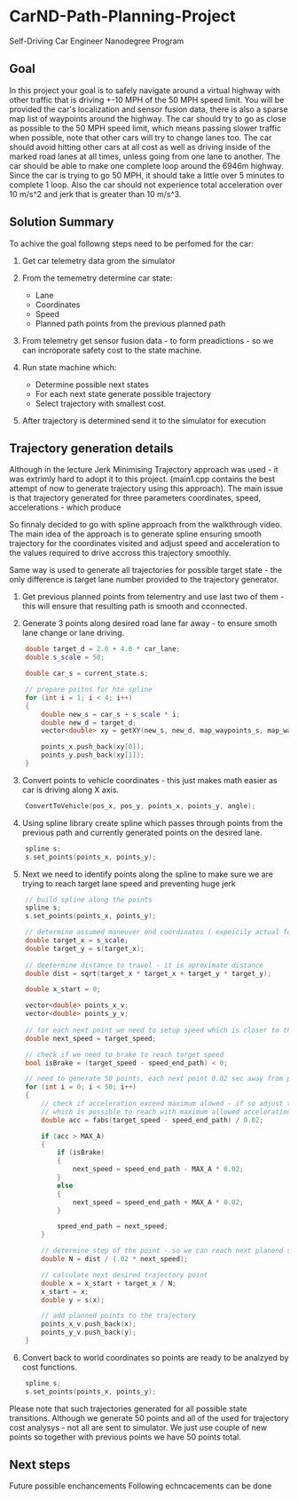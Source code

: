 # CarND-Path-Planning-Project
Self-Driving Car Engineer Nanodegree Program
  

## Goal
In this project your goal is to safely navigate around a virtual highway with other traffic that is driving +-10 MPH of the 50 MPH speed limit. You will be provided the car's localization and sensor fusion data, there is also a sparse map list of waypoints around the highway. The car should try to go as close as possible to the 50 MPH speed limit, which means passing slower traffic when possible, note that other cars will try to change lanes too. The car should avoid hitting other cars at all cost as well as driving inside of the marked road lanes at all times, unless going from one lane to another. The car should be able to make one complete loop around the 6946m highway. Since the car is trying to go 50 MPH, it should take a little over 5 minutes to complete 1 loop. Also the car should not experience total acceleration over 10 m/s^2 and jerk that is greater than 10 m/s^3.


## Solution Summary

To achive the goal followng steps need to be perfomed for the car:

1. Get car telemetry data grom the simulator
2. From the tememetry determine car state:
   * Lane
   * Coordinates
   * Speed
   * Planned path points from the previous planned path
   
3. From telemetry get sensor fusion data - to form preadictions - so we can incroporate safety cost to the state machine.

4. Run state machine which: 
   * Determine possible next states
   * For each next state generate possible trajectory
   * Select trajectory with smallest cost.

5. After trajectory is determined send it to the simulator for execution

## Trajectory generation details

Although in the lecture Jerk Minimising Trajectory approach was used - it was extrimly hard to adopt it to this project. (main1.cpp contains the best attempt of now to generate trajectory using this approach). The main issue is that trajectory generated for three parameters coordinates, speed, accelerations - which produce 

So finnaly decided to go with spline approach from the walkthrough video. The main idea of the approach is to generate spline ensuring  smooth trajectory for the coordinates visited and adjust speed and acceleration to the values required to drive accross this trajectory smoothly. 

Same way is used to generate all trajectories for possible target state - the only difference is target lane number provided to the trajectory generator.

1. Get previous planned points from telementry and use last two of them - this will ensure that resulting path is smooth and cconnected.

2. Generate 3 points along desired road lane far away - to ensure smoth lane change or lane driving.  

```cpp
	double target_d = 2.0 + 4.0 * car_lane;
	double s_scale = 50;

	double car_s = current_state.s;

	// prepare poitns for hte spline
	for (int i = 1; i < 4; i++)
	{
		double new_s = car_s + s_scale * i;
		double new_d = target_d;
		vector<double> xy = getXY(new_s, new_d, map_waypoints_s, map_waypoints_x, map_waypoints_y);

		points_x.push_back(xy[0]);
		points_y.push_back(xy[1]);
	}

```

3. Convert points to vehicle coordinates - this just makes math easier as car is driving along X axis.

```cpp
	ConvertToVehicle(pos_x, pos_y, points_x, points_y, angle);
```

4. Using spline library create spline which passes through points from the previous path and currently generated points on the desired lane.
	
```cpp
	spline s;
	s.set_points(points_x, points_y);
```

5. Next we need to identify points along the spline to make sure we are trying to reach  target lane speed and preventing huge jerk

```cpp
	// build spline along the points
	spline s;
	s.set_points(points_x, points_y);

	// determine assumed maneuver end coordinates ( expeicily actual for lane change)
	double target_x = s_scale;
	double target_y = s(target_x);
	
	// deetermine distance to travel - it is aproximate distance
	double dist = sqrt(target_x * target_x + target_y * target_y);

	double x_start = 0;

	vector<double> points_x_v;
	vector<double> points_y_v;
	
	// for each next point we need to setup speed which is closer to the target speed but do ot cause jerk
	double next_speed = target_speed;

	// check if we need to brake to reach target speed
	bool isBrake = (target_speed - speed_end_path) < 0;

	// need to generate 50 points, each next point 0.02 sec away from previous
	for (int i = 0; i < 50; i++)
	{
		// check if acceleration exceed maximum alowed - if so adjust target speed to the value
		// which is possible to reach with maximum allowed acceleration
		double acc = fabs(target_speed - speed_end_path) / 0.02;

		if (acc > MAX_A)
		{
			if (isBrake)
			{
				next_speed = speed_end_path - MAX_A * 0.02;
			}
			else
			{
				next_speed = speed_end_path + MAX_A * 0.02;
			}

			speed_end_path = next_speed;
		}

		// determine step of the point - so we can reach next planend speed
		double N = dist / (.02 * next_speed);

		// calculate next desired trajectory point
		double x = x_start + target_x / N;
		x_start = x;
		double y = s(x);

		// add planned points to the trajectory
		points_x_v.push_back(x);
		points_y_v.push_back(y);
	}

```

6. Convert back to world coordinates so points are ready to be analzyed by cost functions.


```cpp
	spline s;
	s.set_points(points_x, points_y);
```


Please note that such trajectories generated for all possible state transitions. Although we generate 50 points and all of the used for trajectory cost analysys - not all are sent to simulator.  We just  use couple of new points so together with previous points we have 50 points total.


## Next steps

Future possible enchancements Following echncacements can be done



